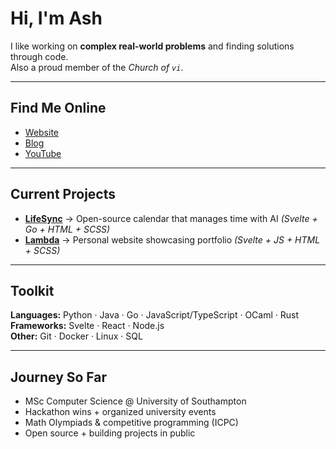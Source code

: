 # Hi, I'm Ash  

I like working on **complex real-world problems** and finding solutions through code.  
Also a proud member of the *Church of `vi`*. 

---

## Find Me Online  
- [Website](https://www.lambdatheultimate.com)  
- [Blog](https://www.lambdatheultimate.com/blog)  
- [YouTube](https://www.youtube.com/@theseaispretty)  

---

## Current Projects  
- **[LifeSync](#)** → Open-source calendar that manages time with AI *(Svelte + Go + HTML + SCSS)*  
- **[Lambda](#)** → Personal website showcasing portfolio *(Svelte + JS + HTML + SCSS)*  

---

##  Toolkit  
**Languages:** Python · Java · Go · JavaScript/TypeScript · OCaml · Rust  
**Frameworks:** Svelte · React · Node.js  
**Other:** Git · Docker · Linux · SQL  

---

## Journey So Far  
- MSc Computer Science @ University of Southampton  
- Hackathon wins + organized university events  
- Math Olympiads & competitive programming (ICPC)  
- Open source + building projects in public  
